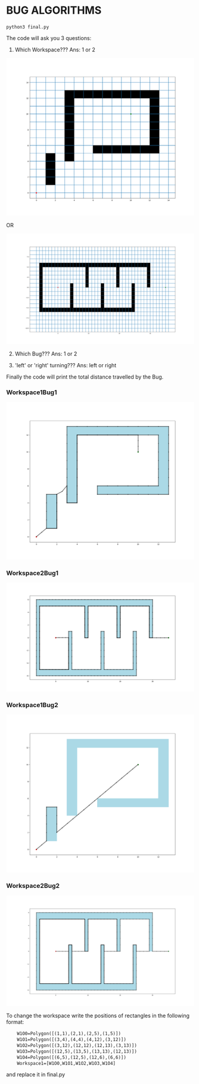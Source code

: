 <h1>BUG ALGORITHMS</h1>

```
python3 final.py
```

The code will ask you 3 questions:

1. Which Workspace???
Ans: 1 or 2

<img src="https://github.com/KedarMore/Implemneting-Bug-Algorithms/blob/master/FilesForREADME/Workspace1.png">

OR

<img src="https://github.com/KedarMore/Implemneting-Bug-Algorithms/blob/master/FilesForREADME/Workspace2.png">

2. Which Bug???
Ans: 1 or 2

3. 'left' or 'right' turning???
Ans: left or right

Finally the code will print the total distance travelled by the Bug.

<h3>Workspace1Bug1</h3>
<img src="https://github.com/KedarMore/Implemneting-Bug-Algorithms/blob/master/FilesForREADME/Workspace1Bug1.png">
<h3>Workspace2Bug1</h3>
<img src="https://github.com/KedarMore/Implemneting-Bug-Algorithms/blob/master/FilesForREADME/Workspace2Bug1.png">
<h3>Workspace1Bug2</h3>
<img src="https://github.com/KedarMore/Implemneting-Bug-Algorithms/blob/master/FilesForREADME/Workspace1Bug2.png">
<h3>Workspace2Bug2</h3>
<img src="https://github.com/KedarMore/Implemneting-Bug-Algorithms/blob/master/FilesForREADME/Workspace2Bug2.png">

To change the workspace write the positions of rectangles in the following format:

```
    W1O0=Polygon([(1,1),(2,1),(2,5),(1,5)])
    W1O1=Polygon([(3,4),(4,4),(4,12),(3,12)])
    W1O2=Polygon([(3,12),(12,12),(12,13),(3,13)])
    W1O3=Polygon([(12,5),(13,5),(13,13),(12,13)])
    W1O4=Polygon([(6,5),(12,5),(12,6),(6,6)])
    Workspace1=[W1O0,W1O1,W1O2,W1O3,W1O4]
```

and replace it in final.py
